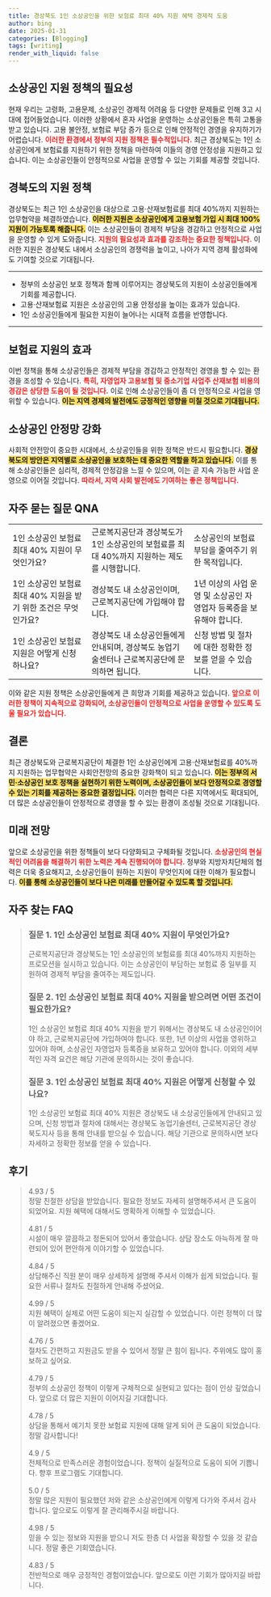 ```yaml
---
title: 경상북도 1인 소상공인을 위한 보험료 최대 40% 지원 혜택 경제적 도움
author: bing
date: 2025-01-31
categories: [Blogging]
tags: [writing]
render_with_liquid: false
---
```



<h2 id='소상공인 지원 정책의 필요성'>소상공인 지원 정책의 필요성</h2>

<p>현재 우리는 고령화, 고용문제, 소상공인 경제적 어려움 등 다양한 문제들로 인해 3고 시대에 접어들었습니다. 이러한 상황에서 혼자 사업을 운영하는 소상공인들은 특히 고통을 받고 있습니다. 고용 불안정, 보험료 부담 증가 등으로 인해 안정적인 경영을 유지하기가 어렵습니다. <b><span style="color: #ee2323;">이러한 환경에서 정부의 지원 정책은 필수적입니다.</span></b> 최근 경상북도는 1인 소상공인에게 보험료를 지원하기 위한 정책을 마련하여 이들의 경영 안정성을 지원하고 있습니다. 이는 소상공인들이 안정적으로 사업을 운영할 수 있는 기회를 제공할 것입니다.</p>

<h2 id='경북도의 지원 정책'>경북도의 지원 정책</h2>

<p>경상북도는 최근 1인 소상공인을 대상으로 고용·산재보험료를 최대 40%까지 지원하는 업무협약을 체결하였습니다. <b><span style="background-color: #ffe066;">이러한 지원은 소상공인에게 고용보험 가입 시 최대 100% 지원이 가능토록 해줍니다.</span></b> 이는 소상공인들이 경제적 부담을 경감하고 안정적으로 사업을 운영할 수 있게 도와줍니다. <b><span style="color: #ee2323;">지원의 필요성과 효과를 강조하는 중요한 정책입니다.</span></b> 이러한 지원은 경상북도 내에서 소상공인의 경쟁력을 높이고, 나아가 지역 경제 활성화에도 기여할 것으로 기대됩니다.</p>

<hr />

<ul>
    <li>정부의 소상공인 보호 정책과 함께 이루어지는 경상북도의 지원이 소상공인들에게 기회를 제공합니다.</li>
    <li>고용·산재보험료 지원은 소상공인의 고용 안정성을 높이는 효과가 있습니다.</li>
    <li>1인 소상공인들에게 필요한 지원이 늘어나는 시대적 흐름을 반영합니다.</li>
</ul>

<hr />

<h2 id='보험료 지원의 효과'>보험료 지원의 효과</h2>

<p>이번 정책을 통해 소상공인들은 경제적 부담을 경감하고 안정적인 경영을 할 수 있는 환경을 조성할 수 있습니다. <b><span style="color: #ee2323;">특히, 자영업자 고용보험 및 중소기업 사업주 산재보험 비용의 경감은 상당한 도움이 될 것입니다.</span></b> 이로 인해 소상공인들이 좀 더 안정적으로 사업을 영위할 수 있습니다. <b><span style="background-color: #ffe066;">이는 지역 경제의 발전에도 긍정적인 영향을 미칠 것으로 기대됩니다.</span></b></p>

<h2 id='소상공인 안정망 강화'>소상공인 안정망 강화</h2>

<p>사회적 안전망이 중요한 시대에서, 소상공인들을 위한 정책은 반드시 필요합니다. <b><span style="background-color: #ffe066;">경상북도의 방안은 지역별로 소상공인을 보호하는 데 중요한 역할을 하고 있습니다.</span></b> 이를 통해 소상공인들은 심리적, 경제적 안정감을 느낄 수 있으며, 이는 곧 지속 가능한 사업 운영으로 이어질 것입니다. <b><span style="color: #ee2323;">따라서, 지역 사회 발전에도 기여하는 좋은 정책입니다.</span></b></p>

<h2 id='자주 묻는 질문 QNA'>자주 묻는 질문 QNA</h2>

<table>
    <tr>
        <td>1인 소상공인 보험료 최대 40% 지원이 무엇인가요?</td>
        <td>근로복지공단과 경상북도가 1인 소상공인의 보험료를 최대 40%까지 지원하는 제도를 시행합니다.</td>
        <td>소상공인의 보험료 부담을 줄여주기 위한 목적입니다.</td>
    </tr>
    <tr>
        <td>1인 소상공인 보험료 최대 40% 지원을 받기 위한 조건은 무엇인가요?</td>
        <td>경상북도 내 소상공인이며, 근로복지공단에 가입해야 합니다.</td>
        <td>1년 이상의 사업 운영 및 소상공인 자영업자 등록증을 보유해야 합니다.</td>
    </tr>
    <tr>
        <td>1인 소상공인 보험료 지원은 어떻게 신청하나요?</td>
        <td>경상북도 내 소상공인들에게 안내되며, 경상북도 농업기술센터나 근로복지공단에 문의하면 됩니다.</td>
        <td>신청 방법 및 절차에 대한 정확한 정보를 얻을 수 있습니다.</td>
    </tr>
</table>

<p>이와 같은 지원 정책은 소상공인들에게 큰 희망과 기회를 제공하고 있습니다. <b><span style="color: #ee2323;">앞으로 이러한 정책이 지속적으로 강화되어, 소상공인들이 안정적으로 사업을 운영할 수 있도록 도울 필요가 있습니다.</span></b></p>

<h2 id='결론'>결론</h2>

<p>최근 경상북도와 근로복지공단이 체결한 1인 소상공인에게 고용·산재보험료를 40%까지 지원하는 업무협약은 사회안전망의 중요한 강화책이 되고 있습니다. <b><span style="background-color: #ffe066;">이는 정부의 서민·소상공인 보호 정책을 실현하기 위한 노력이며, 소상공인들이 보다 안정적으로 경영할 수 있는 기회를 제공하는 중요한 결정입니다.</span></b> 이러한 협력은 다른 지역에서도 확대되어, 더 많은 소상공인들이 안정적으로 경영을 할 수 있는 환경이 조성될 것으로 기대됩니다.</p>

<h2 id='미래 전망'>미래 전망</h2>

<p>앞으로 소상공인을 위한 정책들이 보다 다양화되고 구체화될 것입니다. <b><span style="color: #ee2323;">소상공인의 현실적인 어려움을 해결하기 위한 노력은 계속 진행되어야 합니다.</span></b> 정부와 지방자치단체의 협력은 더욱 중요해지고, 소상공인들이 원하는 지원이 무엇인지에 대한 이해가 필요합니다. <b><span style="background-color: #ffe066;">이를 통해 소상공인들이 보다 나은 미래를 만들어갈 수 있도록 할 것입니다.</span></b></p>


<h2 id='자주_찾는_FAQ'>자주 찾는 FAQ</h2>
<div itemscope="" itemtype="https://schema.org/FAQPage"> 
<blockquote> 
<div itemscope="" itemprop="mainEntity" itemtype="https://schema.org/Question"> 
<h3 itemprop="name">질문 1. 1인 소상공인 보험료 최대 40% 지원이 무엇인가요?</h3> 
<div itemscope="" itemprop="acceptedAnswer" itemtype="https://schema.org/Answer"> 
<span itemprop="text"> 
<p>근로복지공단과 경상북도는 1인 소상공인의 보험료를 최대 40%까지 지원하는 프로모션을 실시하고 있습니다. 이는 소상공인이 부담하는 보험료 중 일부를 지원하여 경제적 부담을 줄여주는 제도입니다.</p> 
</span> 
</div> 
</div> 
<div itemscope="" itemprop="mainEntity" itemtype="https://schema.org/Question"> 
<h3 itemprop="name">질문 2. 1인 소상공인 보험료 최대 40% 지원을 받으려면 어떤 조건이 필요한가요?</h3> 
<div itemscope="" itemprop="acceptedAnswer" itemtype="https://schema.org/Answer"> 
<span itemprop="text"> 
<p>1인 소상공인 보험료 최대 40% 지원을 받기 위해서는 경상북도 내 소상공인이어야 하고, 근로복지공단에 가입하여야 합니다. 또한, 1년 이상의 사업을 영위하고 있어야 하며, 소상공인 자영업자 등록증을 보유하고 있어야 합니다. 이외의 세부적인 자격 요건은 해당 기관에 문의하시는 것이 좋습니다.</p> 
</span> 
</div> 
</div> 
<div itemscope="" itemprop="mainEntity" itemtype="https://schema.org/Question"> 
<h3 itemprop="name">질문 3. 1인 소상공인 보험료 최대 40% 지원은 어떻게 신청할 수 있나요?</h3> 
<div itemscope="" itemprop="acceptedAnswer" itemtype="https://schema.org/Answer"> 
<span itemprop="text"> 
<p>1인 소상공인 보험료 최대 40% 지원은 경상북도 내 소상공인들에게 안내되고 있으며, 신청 방법과 절차에 대해서는 경상북도 농업기술센터, 근로복지공단 경상북도지사 등을 통해 안내를 받으실 수 있습니다. 해당 기관으로 문의하시면 보다 자세하고 정확한 정보를 얻을 수 있습니다.</p> 
</span> 
</div> 
</div> 
</blockquote> 
</div>
<h2 id='후기'>후기</h2>
<div itemscope itemtype="https://schema.org/Product">
  <blockquote>
  <div itemprop="review" itemscope itemtype="https://schema.org/Review">
      <div itemprop="reviewRating" itemscope itemtype="https://schema.org/Rating"> <span itemprop="ratingValue">4.93</span> / <span itemprop="bestRating">5</span> </div>
      <span itemprop="reviewBody">정말 친절한 상담을 받았습니다. 필요한 정보도 자세히 설명해주셔서 큰 도움이 되었어요. 지원 혜택에 대해서도 명확하게 이해할 수 있었습니다.</span>
  </div>
  <br>
  <div itemprop="review" itemscope itemtype="https://schema.org/Review">
      <div itemprop="reviewRating" itemscope itemtype="https://schema.org/Rating"> <span itemprop="ratingValue">4.81</span> / <span itemprop="bestRating">5</span> </div>
      <span itemprop="reviewBody">시설이 매우 깔끔하고 정돈되어 있어서 좋았습니다. 상담 장소도 아늑하게 잘 마련되어 있어 편안하게 이야기할 수 있었습니다.</span>
  </div>
  <br>
  <div itemprop="review" itemscope itemtype="https://schema.org/Review">
      <div itemprop="reviewRating" itemscope itemtype="https://schema.org/Rating"> <span itemprop="ratingValue">4.84</span> / <span itemprop="bestRating">5</span> </div>
      <span itemprop="reviewBody">상담해주신 직원 분이 매우 상세하게 설명해 주셔서 이해가 쉽게 되었습니다. 필요한 서류나 절차도 친절하게 안내해 주셨어요.</span>
  </div>
  <br>
  <div itemprop="review" itemscope itemtype="https://schema.org/Review">
      <div itemprop="reviewRating" itemscope itemtype="https://schema.org/Rating"> <span itemprop="ratingValue">4.99</span> / <span itemprop="bestRating">5</span> </div>
      <span itemprop="reviewBody">지원 혜택이 실제로 어떤 도움이 되는지 실감할 수 있었습니다. 이런 정책이 더 많이 알려졌으면 좋겠어요.</span>
  </div>
  <br>
  <div itemprop="review" itemscope itemtype="https://schema.org/Review">
      <div itemprop="reviewRating" itemscope itemtype="https://schema.org/Rating"> <span itemprop="ratingValue">4.76</span> / <span itemprop="bestRating">5</span> </div>
      <span itemprop="reviewBody">절차도 간편하고 지원금도 받을 수 있어서 정말 큰 힘이 됩니다. 주위에도 많이 홍보하고 싶어요.</span>
  </div>
  <br>
  <div itemprop="review" itemscope itemtype="https://schema.org/Review">
      <div itemprop="reviewRating" itemscope itemtype="https://schema.org/Rating"> <span itemprop="ratingValue">4.79</span> / <span itemprop="bestRating">5</span> </div>
      <span itemprop="reviewBody">정부의 소상공인 정책이 이렇게 구체적으로 실현되고 있다는 점이 인상 깊었습니다. 앞으로 더 많은 지원이 이어지길 기대합니다.</span>
  </div>
  <br>
  <div itemprop="review" itemscope itemtype="https://schema.org/Review">
      <div itemprop="reviewRating" itemscope itemtype="https://schema.org/Rating"> <span itemprop="ratingValue">4.78</span> / <span itemprop="bestRating">5</span> </div>
      <span itemprop="reviewBody">상담을 통해서 예기치 못한 보험료 지원에 대해 알게 되어 큰 도움이 되었습니다. 정말 감사합니다!</span>
  </div>
  <br>
  <div itemprop="review" itemscope itemtype="https://schema.org/Review">
      <div itemprop="reviewRating" itemscope itemtype="https://schema.org/Rating"> <span itemprop="ratingValue">4.9</span> / <span itemprop="bestRating">5</span> </div>
      <span itemprop="reviewBody">전체적으로 만족스러운 경험이었습니다. 정책이 실질적으로 도움이 되어 기쁩니다. 향후 프로그램도 기대합니다.</span>
  </div>
  <br>
  <div itemprop="review" itemscope itemtype="https://schema.org/Review">
      <div itemprop="reviewRating" itemscope itemtype="https://schema.org/Rating"> <span itemprop="ratingValue">5.0</span> / <span itemprop="bestRating">5</span> </div>
      <span itemprop="reviewBody">정말 많은 지원이 필요했던 저와 같은 소상공인에게 이렇게 다가와 주셔서 감사합니다. 앞으로도 이렇게 잘 관리해주시길 바랍니다.</span>
  </div>
  <br>
  <div itemprop="review" itemscope itemtype="https://schema.org/Review">
      <div itemprop="reviewRating" itemscope itemtype="https://schema.org/Rating"> <span itemprop="ratingValue">4.98</span> / <span itemprop="bestRating">5</span> </div>
      <span itemprop="reviewBody">믿을 수 있는 정보와 지원을 받으니 저도 한층 더 사업을 확장할 수 있을 것 같습니다. 정말 좋은 기회였습니다.</span>
  </div>
  <br>
  <div itemprop="review" itemscope itemtype="https://schema.org/Review">
      <div itemprop="reviewRating" itemscope itemtype="https://schema.org/Rating"> <span itemprop="ratingValue">4.83</span> / <span itemprop="bestRating">5</span> </div>
      <span itemprop="reviewBody">전반적으로 매우 긍정적인 경험이었습니다. 앞으로도 이런 기회가 많아지길 바랍니다.</span>
  </div>
  </blockquote>
</div>
